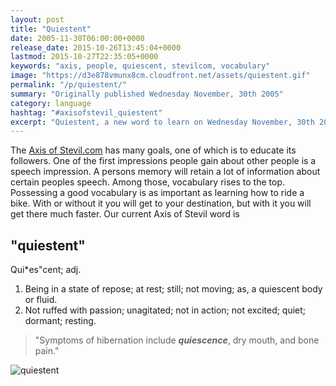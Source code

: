 ```yaml
---
layout: post
title: "Quiestent"
date: 2005-11-30T06:00:00+0000
release_date: 2015-10-26T13:45:04+0000
lastmod: 2015-10-27T22:35:05+0000
keywords: "axis, people, quiescent, stevilcom, vocabulary"
image: "https://d3e878vmunx8cm.cloudfront.net/assets/quiestent.gif"
permalink: "/p/quiestent/"
summary: "Originally published Wednesday November, 30th 2005"
category: language
hashtag: "#axisofstevil_quiestent"
excerpt: "Quiestent, a new word to learn on Wednesday November, 30th 2005"
---
```


[id_1]: https://d3e878vmunx8cm.cloudfront.net/assets/quiestent.gif "quiestent"
The [Axis of Stevil.com](/ "Axis of Stevil.com") has many goals, one of which is to educate its followers. One of the first impressions people gain about other people is a speech impression. A persons memory will retain a lot of information about certain peoples speech. Among those, vocabulary rises to the top. Possessing a good vocabulary is as important as learning how to ride a bike. With or without it you will get to your destination, but with it you will get there much faster. Our current Axis of Stevil word is

## "quiestent" ##

Qui*es"cent; adj.

1. Being in a state of repose; at rest; still; not moving; as, a quiescent body or fluid.
2. Not ruffed with passion; unagitated; not in action; not excited; quiet; dormant; resting.
 
> "Symptoms of hibernation include ***quiescence***, dry mouth, and bone pain."

![quiestent][id_1]
